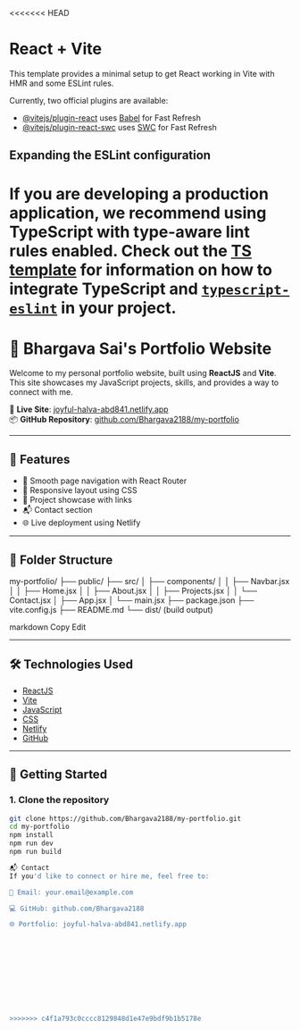 <<<<<<< HEAD
# React + Vite

This template provides a minimal setup to get React working in Vite with HMR and some ESLint rules.

Currently, two official plugins are available:

- [@vitejs/plugin-react](https://github.com/vitejs/vite-plugin-react/blob/main/packages/plugin-react) uses [Babel](https://babeljs.io/) for Fast Refresh
- [@vitejs/plugin-react-swc](https://github.com/vitejs/vite-plugin-react/blob/main/packages/plugin-react-swc) uses [SWC](https://swc.rs/) for Fast Refresh

## Expanding the ESLint configuration

If you are developing a production application, we recommend using TypeScript with type-aware lint rules enabled. Check out the [TS template](https://github.com/vitejs/vite/tree/main/packages/create-vite/template-react-ts) for information on how to integrate TypeScript and [`typescript-eslint`](https://typescript-eslint.io) in your project.
=======
# 💼 Bhargava Sai's Portfolio Website

Welcome to my personal portfolio website, built using **ReactJS** and **Vite**. This site showcases my JavaScript projects, skills, and provides a way to connect with me.

🔗 **Live Site**: [joyful-halva-abd841.netlify.app](https://joyful-halva-abd841.netlify.app)  
📦 **GitHub Repository**: [github.com/Bhargava2188/my-portfolio](https://github.com/Bhargava2188/my-portfolio)

---

## 🚀 Features

- 🔄 Smooth page navigation with React Router
- 📱 Responsive layout using CSS
- 📁 Project showcase with links
- 📬 Contact section
- 🌐 Live deployment using Netlify

---

## 📁 Folder Structure

my-portfolio/
├── public/
├── src/
│ ├── components/
│ │ ├── Navbar.jsx
│ │ ├── Home.jsx
│ │ ├── About.jsx
│ │ ├── Projects.jsx
│ │ └── Contact.jsx
│ ├── App.jsx
│ └── main.jsx
├── package.json
├── vite.config.js
├── README.md
└── dist/ (build output)

markdown
Copy
Edit

---

## 🛠 Technologies Used

- [ReactJS](https://reactjs.org/)
- [Vite](https://vitejs.dev/)
- [JavaScript](https://developer.mozilla.org/en-US/docs/Web/JavaScript)
- [CSS](https://developer.mozilla.org/en-US/docs/Web/CSS)
- [Netlify](https://www.netlify.com/)
- [GitHub](https://github.com/)

---

## 🧪 Getting Started

### 1. Clone the repository

```bash
git clone https://github.com/Bhargava2188/my-portfolio.git
cd my-portfolio
npm install
npm run dev
npm run build

📬 Contact
If you'd like to connect or hire me, feel free to:

📧 Email: your.email@example.com

💻 GitHub: github.com/Bhargava2188

🌐 Portfolio: joyful-halva-abd841.netlify.app











>>>>>>> c4f1a793c0cccc8129848d1e47e9bdf9b1b5178e

